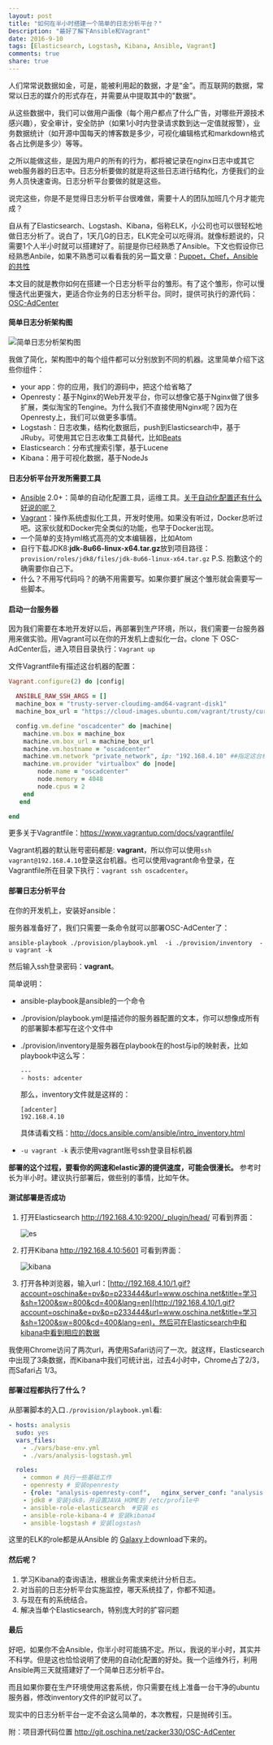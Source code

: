 ```yaml
---
layout: post
title: "如何在半小时搭建一个简单的日志分析平台？"
Description: "最好了解下Ansible和Vagrant"
date: 2016-9-10
tags: [Elasticsearch, Logstash, Kibana, Ansible, Vagrant]
comments: true
share: true
---
```


人们常常说数据如金，可是，能被利用起的数据，才是“金”。而互联网的数据，常常以日志的媒介的形式存在，并需要从中提取其中的"数据"。

从这些数据中，我们可以做用户画像（每个用户都点了什么广告，对哪些开源技术感兴趣），安全审计，安全防护（如果1小时内登录请求数到达一定值就报警），业务数据统计（如开源中国每天的博客数是多少，可视化编辑格式和markdown格式各占比例是多少）等等。

之所以能做这些，是因为用户的所有的行为，都将被记录在nginx日志中或其它web服务器的日志中。日志分析要做的就是将这些日志进行结构化，方便我们的业务人员快速查询。日志分析平台要做的就是这些。

说完这些，你是不是觉得日志分析平台很难做，需要十人的团队加班几个月才能完成？

自从有了Elasticsearch、Logstash、Kibana，俗称ELK，小公司也可以很轻松地做日志分析了。说白了，1天几G的日志，ELK完全可以吃得消。就像标题说的，只需要1个人半小时就可以搭建好了。前提是你已经熟悉了Ansible。下文也假设你已经熟悉Anbile，如果不熟悉可以看看我的另一篇文章：[Puppet，Chef，Ansible的共性](https://my.oschina.net/zjzhai/blog/600430)

本文目的就是教你如何在搭建一个日志分析平台的雏形。有了这个雏形，你可以慢慢迭代出更强大，更适合你业务的日志分析平台。同时，提供可执行的源代码：[OSC-AdCenter](http://git.oschina.net/zacker330/OSC-AdCenter)



#### 简单日志分析架构图

![简单日志分析架构图](/assets/images/2016-9-elk.png)

我做了简化，架构图中的每个组件都可以分别放到不同的机器。这里简单介绍下这些你组件：

- your app：你的应用，我们的源码中，把这个给省略了
- Openresty：基于Nginx的Web开发平台，你可以想像它基于Nginx做了很多扩展，类似淘宝的Tengine。为什么我们不直接使用Nginx呢？因为在Openresty上，我们可以做更多事情。
- Logstash：日志收集，结构化数据后，push到Elasticsearch中，基于JRuby。可使用其它日志收集工具替代，比如[Beats](https://www.elastic.co/guide/en/beats/libbeat/current/index.html)
- Elasticsearch：分布式搜索引擎，基于Lucene
- Kibana：用于可视化数据，基于NodeJs



#### 日志分析平台开发所需要工具

* [Ansible](https://www.oschina.net/p/ansible) 2.0+：简单的自动化配置工具，运维工具。[关于自动化配置还有什么好说的呢？](https://my.oschina.net/zjzhai/blog/732120)
* [Vagrant](https://www.oschina.net/p/vagrant)：操作系统虚拟化工具，开发时使用。如果没有听过，Docker总听过吧。这家伙就和Docker完全类似的功能，也早于Docker出现。
* 一个简单的支持yml格式高亮的文本编辑器，比如Atom
* 自行下载JDK8:**jdk-8u66-linux-x64.tar.gz**放到项目路径：`provision/roles/jdk8/files/jdk-8u66-linux-x64.tar.gz` P.S. 抱歉这个的确需要你自己下。
* 什么？不用写代码吗？的确不用需要写。如果你要扩展这个雏形就会需要写一些脚本。



#### 启动一台服务器

因为我们需要在本地开发好以后，再部署到生产环境，所以，我们需要一台服务器用来做实验。用Vagrant可以在你的开发机上虚拟化一台。clone 下 OSC-AdCenter后，进入项目目录执行：`Vagrant up`

文件Vagrantfile有描述这台机器的配置：

```ruby
Vagrant.configure(2) do |config|

  ANSIBLE_RAW_SSH_ARGS = []
  machine_box = "trusty-server-cloudimg-amd64-vagrant-disk1"
  machine_box_url = "https://cloud-images.ubuntu.com/vagrant/trusty/current/trusty-server-cloudimg-amd64-vagrant-disk1.box"

  config.vm.define "oscadcenter" do |machine|
    machine.vm.box = machine_box
    machine.vm.box_url = machine_box_url
    machine.vm.hostname = "oscadcenter"
    machine.vm.network "private_network", ip: "192.168.4.10" ##指定这台机器的IP，只能宿主机能访问
    machine.vm.provider "virtualbox" do |node|
        node.name = "oscadcenter"
        node.memory = 4048
        node.cpus = 2
    end
   end

end
```

更多关于Vagrantfile：https://www.vagrantup.com/docs/vagrantfile/

Vagrant机器的默认账号密码都是: **vagrant**，所以你可以使用`ssh vagrant@192.168.4.10`登录这台机器。也可以使用vagrant命令登录，在Vagrantfile所在目录下执行：`vagrant ssh oscadcenter`。

#### 部署日志分析平台

在你的开发机上，安装好ansible：

服务器准备好了，我们只需要一条命令就可以部署OSC-AdCenter了：

```shell
ansible-playbook ./provision/playbook.yml  -i ./provision/inventory  -u vagrant -k
```

然后输入ssh登录密码：**vagrant**。



简单说明：

- ansible-playbook是ansible的一个命令

- ./provision/playbook.yml是描述你的服务器配置的文本，你可以想像成所有的部署脚本都写在这个文件中

- ./provision/inventory是服务器在playbook在的host与ip的映射表，比如playbook中这么写：

  ```
  ---
  - hosts: adcenter
  ```

  那么，inventory文件就是这样的：

  ```
  [adcenter]
  192.168.4.10
  ```

  具体请看文档：http://docs.ansible.com/ansible/intro_inventory.html


- `-u vagrant -k` 表示使用vagrant账号ssh登录目标机器



**部署的这个过程，要看你的网速和elastic源的提供速度，可能会很漫长。** 参考时长为半小时。建议执行部署后，做些别的事情，比如午休。

#### 测试部署是否成功

1. 打开Elasticsearch http://192.168.4.10:9200/_plugin/head/ 可看到界面：

   ![es](/assets/images/2016-9-es.png)

2. 打开Kibana http://192.168.4.10:5601 可看到界面：

   ![kibana](/assets/images/2016-9-kibana.png)

3. 打开各种浏览器，输入url：[http://192.168.4.10/1.gif?account=oschina&e=pv&p=p233444&url=www.oschina.net&title=学习&sh=1200&sw=800&cd=400&lang=en](http://192.168.4.10/1.gif?account=oschina&e=pv&p=p233444&url=www.oschina.net&title=学习&sh=1200&sw=800&cd=400&lang=en)，然后可在Elasticsearch中和kibana中看到相应的数据



我使用Chrome访问了两次url，再使用Safari访问了一次。就这样，Elasticsearch中出现了3条数据，而Kibana中我们可统计出，过去4小时中，Chrome占了2/3，而Safari占 1/3。





#### 部署过程都执行了什么？

从部署脚本的入口`./provision/playbook.yml`看:

```yaml
- hosts: analysis
  sudo: yes
  vars_files:
    - ./vars/base-env.yml
    - ./vars/analysis-logstash.yml

  roles:
    - common # 执行一些基础工作
    - openresty # 安装openresty
    - {role: "analysis-openresty-conf",   nginx_server_conf: "analysis.conf"} # 配置openresty
    - jdk8 # 安装jdk8，并设置JAVA_HOME到 /etc/profile中
    - ansible-role-elasticsearch  #安装 es
    - ansible-role-kibana-4 # 安装kibana4
    - ansible-logstash # 安装logstash

```

这里的ELK的role都是从Ansible 的 [Galaxy](http://galaxy.ansible.com/list#/roles)上download下来的。



#### 然后呢？

1. 学习Kibana的查询语法，根据业务需求来统计分析日志。
2. 对当前的日志分析平台实施监控，哪天系统挂了，你都不知道。
3. 与现在有的系统结合。
4. 解决当单个Elasticsearch，特别庞大时的扩容问题



#### 最后

好吧，如果你不会Ansible，你半小时可能搞不定。所以，我说的半小时，其实并不科学。但是这也恰恰说明了使用的自动化配置的好处。我一个运维外行，利用Ansible两三天就搭建好了一个简单日志分析平台。

而且如果你要在生产环境使用这套系统，你只需要在线上准备一台干净的ubuntu服务器，修改inventory文件的IP就可以了。

现实中的日志分析平台一定不会这么简单的，本次教程，只是抛砖引玉。


附：项目源代码位置 http://git.oschina.net/zacker330/OSC-AdCenter